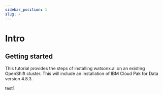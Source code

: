 ```yaml
---
sidebar_position: 1
slug: /
---
```


# Intro

## Getting started

This tutorial provides the steps of installing watsonx.ai on an existing OpenShift cluster. This will include an installation of IBM Cloud Pak for Data version 4.8.3.

test1

